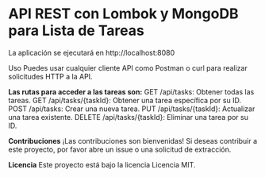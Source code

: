 # API REST con Lombok y MongoDB para Lista de Tareas

La aplicación se ejecutará en http://localhost:8080

Uso
Puedes usar cualquier cliente API como Postman o curl para realizar solicitudes HTTP a la API.

**Las rutas para acceder a las tareas son:**
GET /api/tasks: Obtener todas las tareas.
GET /api/tasks/{taskId}: Obtener una tarea específica por su ID.
POST /api/tasks: Crear una nueva tarea.
PUT /api/tasks/{taskId}: Actualizar una tarea existente.
DELETE /api/tasks/{taskId}: Eliminar una tarea por su ID.

**Contribuciones**
¡Las contribuciones son bienvenidas! Si deseas contribuir a este proyecto, por favor abre un issue o una solicitud de extracción.

**Licencia**
Este proyecto está bajo la licencia Licencia MIT.
